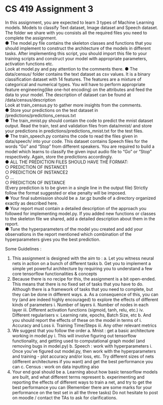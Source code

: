 # CS 419 Assignment 3

In this assignment, you are expected to learn 3 types of Machine Learning models. Models to
classify Text dataset, Image dataset and Speech dataset. The folder we share with you consists
all the required files you need to complete the assignment.<br>
● The model.py file contains the skeleton classes and functions that you should implement
to construct the architecture of the models in different tasks. After implementing this
script, you should import this file to your training scripts and construct your model with
appropriate parameters, activation functions etc.<br>
Look at model.py and pay attention to the comments there.
● The data/census/ folder contains the text dataset as csv values. It is a binary
classification dataset with 14 features. The features are a mixture of categorical and
numerical types. You will have to perform appropriate feature engineering(like one-hot
encoding) on the attributes and feed the data to your model. The description of dataset
can be found at /data/census/description<br>
Look at train_census.py to gather more insights from the comments.<br>
● Store your predictions on the test dataset in /predictions/predictions_census.txt<br>
● The train_mnist.py should contain the code to predict the mnist dataset output. Read the
train, test and validation files from data/mnist/ and store your predictions in
predictions/predictions_mnist.txt for the test files.<br>
● The train_speech.py contains the code to read the files given in data/speech/ into your
code. This dataset contains Speech files for the words “Go” and “Stop” from different
speakers. You are required to build a model which learns to classify the given input
audio file to “Go” or “Stop” respectively. Again, store the predictions accordingly.<br>
● ALL THE PREDICTION FILES SHOULD HAVE THE FORMAT:<br>
○ PREDICTION OF INSTANCE1<br>
○ PREDICTION OF INSTANCE2<br>
○ …<br>
○ PREDICTION OF INSTANCE<br>
(Every prediction is to be given in a single line in the output file) Strictly follow the
format suggested or else penalty will be imposed.<br>
● Your final submission should be a .tar.gz bundle of a directory organized exactly as
described here.<br>
● Your report must contain a detailed description of the approach you followed for
implementing model.py. If you added new functions or classes to the skeleton file we
shared, add a detailed description about them in the report.<br>
● Tune the hyperparameters of the model you created and add your observations in the
report mentioned which combination of the hyperparameters gives you the best
prediction.

Some Guidelines :

1. This assignment is designed with the aim to :
a. Let you witness neural nets in action on a bunch of different tasks
b. Get you to implement a simple yet powerful architecture by requiring you to
understand a few core tensorflow functionalities & concepts
2. Because there is no recipe for this, the assignment is a bit open-ended. This means that
there is no fixed set of tasks that you have to do. Although there is a framework of tasks
that you need to complete, but they can be done in different ways.
a. As a consequence of this, you can try (and are indeed highly encouraged) to
explore the effects of different kinds of parameters
i. Number of layers
ii. Number of nodes in each layer
iii. Different activation functions (sigmoid, tanh, relu, etc.)
iv. Different regularisers
v. Learning rate, epochs, Batch Size, etc
b. And you should report the effects of these on the model in terms of
i. Accuracy and Loss
ii. Training Time/Steps
iii. Any other relevant metrics
3. We suggest that you follow the order
a. Mnist : get a basic architecture working in model.py
i. This will involve figuring out tensorflow functionality, and getting used to
computational graph model (and removing bugs in model.py)
b. Speech : work with hyperparameters
i. Once you’ve figured out model.py, then work with the hyperparameters
and training - plot accuracy and/or loss, etc. Try different sizes of nets
(different architectures if you want) and get the best performance you can
c. Census : work on data inputting also
4. Your end goal should be
a. Learning about how basic tensorflow models are built, and what different terms
represent
b. experimenting and reporting the effects of different ways to train a net, and try to
get the best performance you can (Remember there are some marks for your
performance on the test set in all the three tasks)
Do not hesitate to post on moodle / contact the TAs to ask for clarifications.
